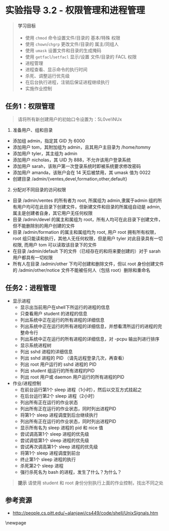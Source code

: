 # 实验指导 3.2 - 权限管理和进程管理

>#### 学习目标
> * 使用 `chmod` 命令设置文件/目录的 基本/特殊 权限
> * 使用 `chown`/`chgrp` 更改文件/目录的 属主/同组人
> * 使用 `umask` 设置文件和目录的生成掩码
> * 使用 `getfacl`/`setfacl` 显示/设置 文件/目录的 FACL 权限
>* 进程管理 
> * 进程查看、显示命令的执行时间
> * 杀死、调整运行优先级
> * 在后台执行进程，注销后保证进程继续执行
> * 实施作业控制

## 任务1：权限管理

> 请将所有新创建用户的初始口令设置为：5L0ve!iNUx

1. 准备用户、组和目录
  * 添加组 admin，指定其 GID 为 6000
  * 添加用户 tom，其附加组为 admin，且其用户主目录为 /home/tommy
  * 添加用户 tyler，其主组为 admin
  * 添加用户 nicholas，其 UID 为 888，不允许该用户登录系统
  * 添加用户 sarah，该账户第一次登录系统时即被系统要求修改密码
  * 添加用户 amanda，该账户会在 14 天后被禁用，其 umask 值为 0022
  * 创建目录 /admin/{ventes,devel,formation,other,default}
2. 分配对不同目录的访问权限
  * 目录 /admin/ventes 的所有者为 root, 所属组为 admin,隶属于admin 组的所有用户均可在此目录下创建文件，但新建文件和目录的所属组自动是 admin, 属主是创建者自身，其它用户无任何权限
  * 目录 /admin/devel 的属主和属组为 root，所有人均可在此目录下创建文件，但不能删除别的用户创建的文件
  * 目录 /admin/formation 的属主和属组均为 root, 用户 root 拥有所有权限，
root 组只能读和执行，其他人无任何权限，但是用户 tyler 对此目录具有一切权限, 而用户 tom 可以读取该目录下的文件
  * 在目录 /admin/default 下的文件（已经存在的和将来要创建的）对于 sarah 用户都具有一切权限
  * 所有人在目录 /admin/other 下均可创建和删除文件，但以 root 身份创建文件的 /admin/other/notice 文件不能被任何人（包括 root）删除和重命名


## 任务2：进程管理

* 显示进程
  * 显示出当前用户在shell下所运行的进程的信息
  * 只查看用户 student 的进程的信息
  * 列出系统中正在运行的所有进程的详细信息
  * 列出系统中正在运行的所有进程的详细信息，并想看清所运行的进程的完整命令行
  * 列出系统中正在运行的所有进程的详细信息，对 -pcpu 输出列进行排序
  * 显示系统进程树
  * 列出 sshd 进程的详细信息
  * 列出 sshd 进程的 PID （请先远程登录几次，再查看）
  * 列出 root 用户运行的 sshd 进程的 PID
  * 列出 student 组运行的所有进程的PID
  * 列出 root 用户或 daemon 用户运行的所有进程的PID
* 作业/进程控制
  * 在前台运行第1个 sleep 进程（1小时），然后以交互方式挂起之
  * 在后台运行第2个 sleep 进程（2小时）
  * 列出所有正在运行的作业状态
  * 列出所有正在运行的作业状态，同时列出进程PID
  * 将第1个 sleep 进程调度到后台继续执行
  * 列出所有正在运行的作业状态，同时列出进程PID
  * 显示所有名为 sleep 进程的 pid 和 nice 值
  * 尝试调高第1个 sleep 进程的优先级
  * 尝试调低第1个 sleep 进程的优先级
  * 尝试再次调高第1个 sleep 进程的优先级
  * 将第1个 sleep 进程调度到前台
  * 终止第1个 sleep 进程的执行
  * 杀死第2个 sleep 进程
  * 强行杀死名为 bash 的进程，发生了什么？为什么？

>**提示** 请使用 student 和 root 身份分别执行上面的作业控制，找出不同之处

## 参考资源

  * http://people.cs.pitt.edu/~alanjawi/cs449/code/shell/UnixSignals.htm





\newpage
